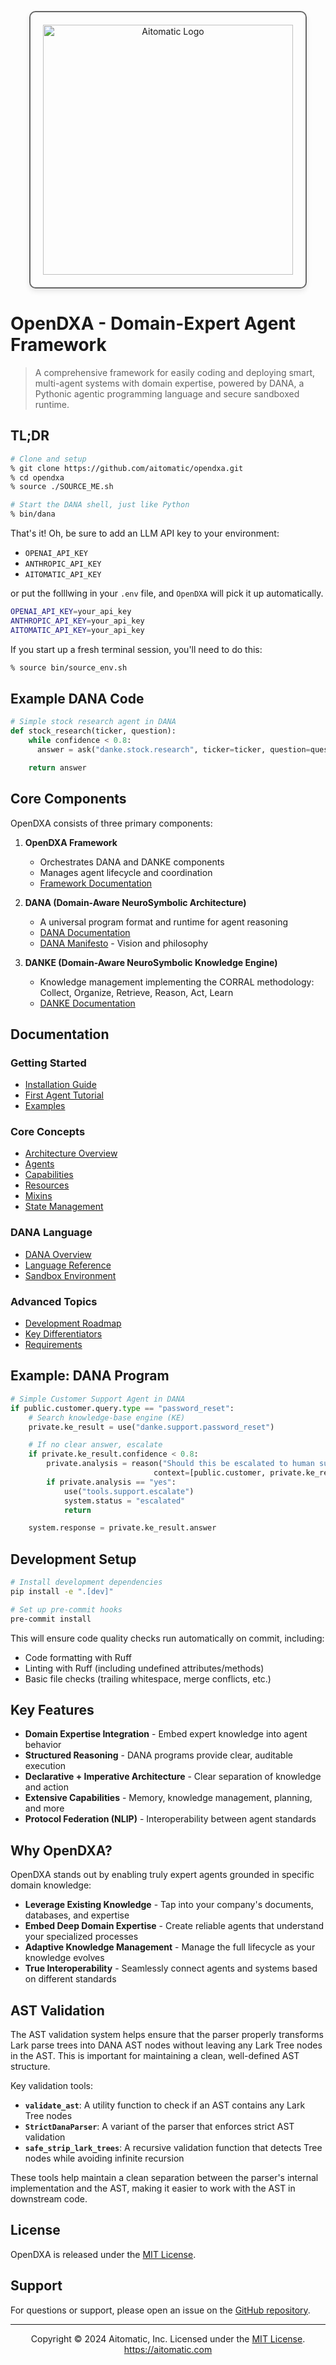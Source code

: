 <p align="center">
  <img src="https://cdn.prod.website-files.com/62a10970901ba826988ed5aa/62d942adcae82825089dabdb_aitomatic-logo-black.png" alt="Aitomatic Logo" width="400" style="border: 2px solid #666; border-radius: 10px; padding: 20px; box-shadow: 0 4px 8px rgba(0,0,0,0.1);"/>
</p>

# OpenDXA - Domain-Expert Agent Framework

> A comprehensive framework for easily coding and deploying smart, multi-agent systems with domain expertise, powered by DANA, a Pythonic agentic programming language and secure sandboxed runtime.

## TL;DR

```bash
# Clone and setup
% git clone https://github.com/aitomatic/opendxa.git
% cd opendxa
% source ./SOURCE_ME.sh

# Start the DANA shell, just like Python
% bin/dana
```

That's it! Oh, be sure to add an LLM API key to your environment:
- `OPENAI_API_KEY`
- `ANTHROPIC_API_KEY`
- `AITOMATIC_API_KEY`

or put the folllwing in your `.env` file, and `OpenDXA` will pick it up automatically.

```bash
OPENAI_API_KEY=your_api_key
ANTHROPIC_API_KEY=your_api_key
AITOMATIC_API_KEY=your_api_key
```

If you start up a fresh terminal session, you'll need to do this:

```bash
% source bin/source_env.sh
```

## Example DANA Code

```python
# Simple stock research agent in DANA
def stock_research(ticker, question):
    while confidence < 0.8:
      answer = ask("danke.stock.research", ticker=ticker, question=question)

    return answer
```


## Core Components

OpenDXA consists of three primary components:

1. **OpenDXA Framework**
   - Orchestrates DANA and DANKE components
   - Manages agent lifecycle and coordination
   - [Framework Documentation](docs/README.md)

2. **DANA (Domain-Aware NeuroSymbolic Architecture)**
   - A universal program format and runtime for agent reasoning
   - [DANA Documentation](docs/dana/dana.md)
   - [DANA Manifesto](docs/dana/manifesto.md) - Vision and philosophy

3. **DANKE (Domain-Aware NeuroSymbolic Knowledge Engine)**
   - Knowledge management implementing the CORRAL methodology: Collect, Organize, Retrieve, Reason, Act, Learn
   - [DANKE Documentation](docs/danke/README.md)


## Documentation

### Getting Started
- [Installation Guide](docs/getting-started/installation.md)
- [First Agent Tutorial](docs/getting-started/first-agent.md)
- [Examples](examples/README.md)

### Core Concepts
- [Architecture Overview](docs/core-concepts/architecture.md)
- [Agents](docs/core-concepts/agent.md)
- [Capabilities](docs/core-concepts/capabilities.md)
- [Resources](docs/core-concepts/resources.md)
- [Mixins](docs/core-concepts/mixins.md)
- [State Management](docs/core-concepts/state-management.md)

### DANA Language
- [DANA Overview](docs/dana/dana.md)
- [Language Reference](docs/dana/language.md)
- [Sandbox Environment](docs/dana/sandbox.md)

### Advanced Topics
- [Development Roadmap](docs/ROADMAP.md)
- [Key Differentiators](docs/key-differentiators/README.md)
- [Requirements](docs/requirements/README.md)

## Example: DANA Program

```python
# Simple Customer Support Agent in DANA
if public.customer.query.type == "password_reset":
    # Search knowledge-base engine (KE)
    private.ke_result = use("danke.support.password_reset")

    # If no clear answer, escalate
    if private.ke_result.confidence < 0.8:
        private.analysis = reason("Should this be escalated to human support?", 
                                context=[public.customer, private.ke_result])
        if private.analysis == "yes":
            use("tools.support.escalate")
            system.status = "escalated"
            return

    system.response = private.ke_result.answer
```

## Development Setup

```bash
# Install development dependencies
pip install -e ".[dev]"

# Set up pre-commit hooks
pre-commit install
```

This will ensure code quality checks run automatically on commit, including:
- Code formatting with Ruff
- Linting with Ruff (including undefined attributes/methods)
- Basic file checks (trailing whitespace, merge conflicts, etc.)

## Key Features

- **Domain Expertise Integration** - Embed expert knowledge into agent behavior
- **Structured Reasoning** - DANA programs provide clear, auditable execution
- **Declarative + Imperative Architecture** - Clear separation of knowledge and action
- **Extensive Capabilities** - Memory, knowledge management, planning, and more
- **Protocol Federation (NLIP)** - Interoperability between agent standards

## Why OpenDXA?

OpenDXA stands out by enabling truly expert agents grounded in specific domain knowledge:

- **Leverage Existing Knowledge** - Tap into your company's documents, databases, and expertise
- **Embed Deep Domain Expertise** - Create reliable agents that understand your specialized processes
- **Adaptive Knowledge Management** - Manage the full lifecycle as your knowledge evolves
- **True Interoperability** - Seamlessly connect agents and systems based on different standards

## AST Validation

The AST validation system helps ensure that the parser properly transforms Lark parse trees into DANA AST nodes without leaving any Lark Tree nodes in the AST. This is important for maintaining a clean, well-defined AST structure.

Key validation tools:

- **`validate_ast`**: A utility function to check if an AST contains any Lark Tree nodes
- **`StrictDanaParser`**: A variant of the parser that enforces strict AST validation
- **`safe_strip_lark_trees`**: A recursive validation function that detects Tree nodes while avoiding infinite recursion

These tools help maintain a clean separation between the parser's internal implementation and the AST, making it easier to work with the AST in downstream code.

## License

OpenDXA is released under the [MIT License](LICENSE.md).

## Support

For questions or support, please open an issue on the [GitHub repository](https://github.com/aitomatic/opendxa/issues).

---
<p align="center">
Copyright © 2024 Aitomatic, Inc. Licensed under the <a href="LICENSE.md">MIT License</a>.
<br/>
<a href="https://aitomatic.com">https://aitomatic.com</a>
</p>